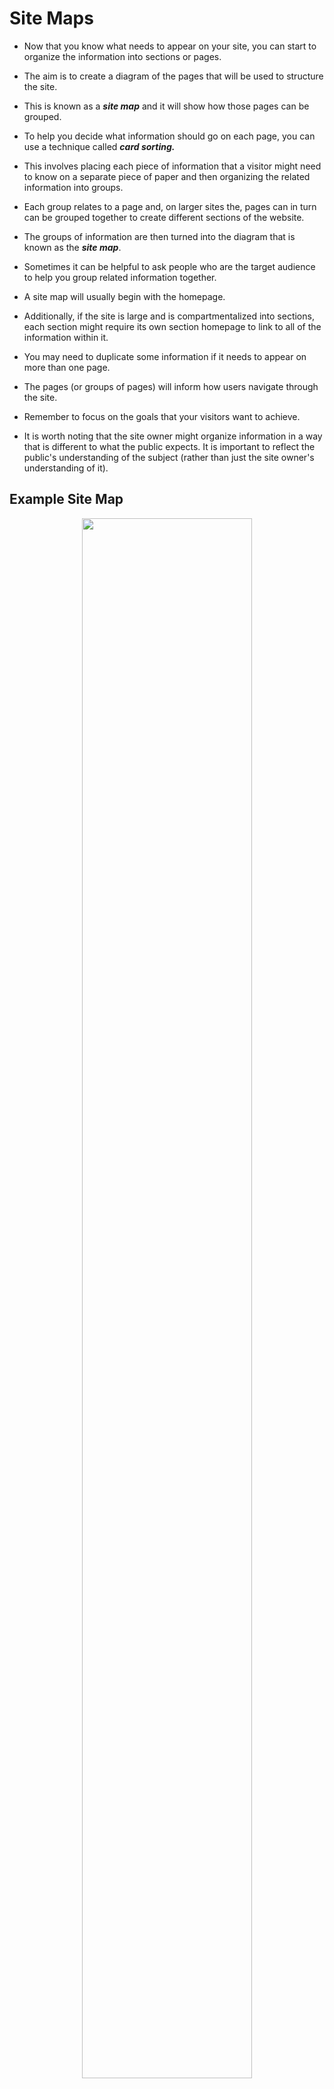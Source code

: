 # Site Maps

- Now that you know what needs to appear on your site, you can start to organize the information into sections or pages.

- The aim is to create a diagram of the pages that will be used to structure the site.
- This is known as a ***site map*** and it will show how those pages can be grouped.

- To help you decide what information should go on each page, you can use a technique called ***card sorting.***

- This involves placing each piece of information that a visitor might need to know on a separate piece of paper and then organizing the related information into groups.

- Each group relates to a page and, on larger sites the, pages can in turn can be grouped together to create different sections of the website.
- The groups of information are then turned into the diagram that is known as the ***site map***.
- Sometimes it can be helpful to ask people who are the target audience to help you group related information together.
- A site map will usually begin with the homepage.
- Additionally, if the site is large and is compartmentalized into sections, each section might require its own section homepage to link to all of the information within it.

- You may need to duplicate some information if it needs to appear on more than one page.
- The pages (or groups of pages) will inform how users navigate through the site.
- Remember to focus on the goals that your visitors want to achieve.
- It is worth noting that the site owner might organize information in a way that is different to what the public expects. It is important to reflect the public's understanding of the subject (rather than just the site owner's understanding of it).
## Example Site Map

<figure align="center">
<img src="sitemap.png" width ="80%" />
<figcaption>  </figcaption>
</figure>

---
